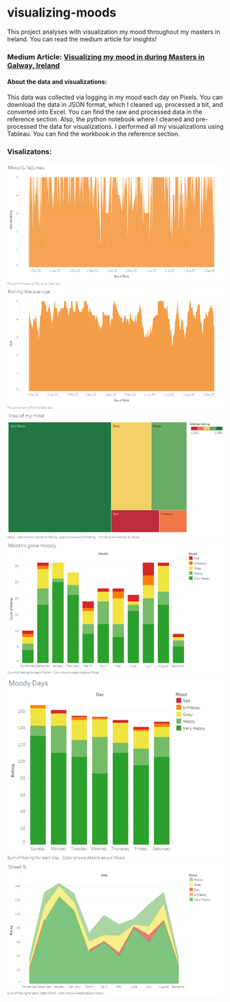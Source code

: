 # visualizing-moods
This project analyses with visualization my mood throughout my masters in Ireland. You can read the medium article for insights!

### Medium Article: [Visualizing my mood in during Masters in Galway, Ireland](https://medium.com/@swapsid_/visualizing-my-mood-in-during-masters-in-galway-ireland-9a8c8706fbe4)


#### About the data and visualizations:
This data was collected via logging in my mood each day on Pixels. You can download the data in JSON format, which I cleaned up, processed a bit, and converted into Excel. You can find the raw and processed data in the reference section. Also, the python notebook where I cleaned and pre-processed the data for visualizations. I performed all my visualizations using Tableau. You can find the workbook in the reference section.

### Visalizatons: 
![](https://github.com/swapsid/visualizing-moods/blob/main/Line%20Chart.png)
![](https://github.com/swapsid/visualizing-moods/blob/main/Rolling%20the%20average.png)
![](https://github.com/swapsid/visualizing-moods/blob/main/Tree%20Map.png)
![](https://github.com/swapsid/visualizing-moods/blob/main/Mood%20Month%20Bars.png)
![](https://github.com/swapsid/visualizing-moods/blob/main/Day%20Bars.png)
![](https://github.com/swapsid/visualizing-moods/blob/main/Fluctualtions%20of%20mood.png)

